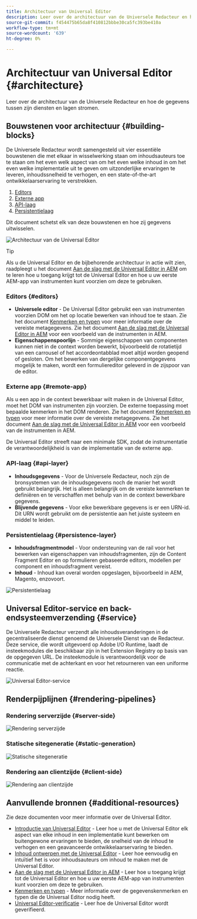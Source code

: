 ```yaml
---
title: Architectuur van Universal Editor
description: Leer over de architectuur van de Universele Redacteur en hoe de gegevens tussen zijn diensten en lagen stromen.
source-git-commit: f454475b65da8f410812bbbe30ca5fc393be410a
workflow-type: tm+mt
source-wordcount: '639'
ht-degree: 0%

---
```



# Architectuur van Universal Editor {#architecture}

Leer over de architectuur van de Universele Redacteur en hoe de gegevens tussen zijn diensten en lagen stromen.

## Bouwstenen voor architectuur {#building-blocks}

De Universele Redacteur wordt samengesteld uit vier essentiële bouwstenen die met elkaar in wisselwerking staan om inhoudsauteurs toe te staan om het even welk aspect van om het even welke inhoud in om het even welke implementatie uit te geven om uitzonderlijke ervaringen te leveren, inhoudssnelheid te verhogen, en een state-of-the-art ontwikkelaarservaring te verstrekken.

1. [Editors](#editors)
1. [Externe app](#remote-app)
1. [API-laag](#api-layer)
1. [Persistentielaag](#persistence-layer)

Dit document schetst elk van deze bouwstenen en hoe zij gegevens uitwisselen.

![Architectuur van de Universal Editor](assets/architecture.png)

>[!TIP]
>
>Als u de Universal Editor en de bijbehorende architectuur in actie wilt zien, raadpleegt u het document [Aan de slag met de Universal Editor in AEM](getting-started.md) om te leren hoe u toegang krijgt tot de Universal Editor en hoe u uw eerste AEM-app van instrumenten kunt voorzien om deze te gebruiken.

### Editors {#editors}

* **Universele editor** - De Universal Editor gebruikt een van instrumenten voorzien DOM om het op locatie bewerken van inhoud toe te staan. Zie het document [Kenmerken en typen](attributes-types.md) voor meer informatie over de vereiste metagegevens. Zie het document [Aan de slag met de Universal Editor in AEM](getting-started.md) voor een voorbeeld van de instrumenten in AEM.
* **Eigenschappenspoorlijn** - Sommige eigenschappen van componenten kunnen niet in de context worden bewerkt, bijvoorbeeld de rotatietijd van een carrousel of het accordeontabblad moet altijd worden geopend of gesloten. Om het bewerken van dergelijke componentgegevens mogelijk te maken, wordt een formuliereditor geleverd in de zijspoor van de editor.

### Externe app {#remote-app}

Als u een app in de context bewerkbaar wilt maken in de Universal Editor, moet het DOM van instrumenten zijn voorzien. De externe toepassing moet bepaalde kenmerken in het DOM renderen. Zie het document [Kenmerken en typen](attributes-types.md) voor meer informatie over de vereiste metagegevens. Zie het document [Aan de slag met de Universal Editor in AEM](getting-started.md) voor een voorbeeld van de instrumenten in AEM.

De Universal Editor streeft naar een minimale SDK, zodat de instrumentatie de verantwoordelijkheid is van de implementatie van de externe app.

### API-laag {#api-layer}

* **Inhoudsgegevens** - Voor de Universele Redacteur, noch zijn de bronsystemen van de inhoudsgegevens noch de manier het wordt gebruikt belangrijk. Het is alleen belangrijk om de vereiste kenmerken te definiëren en te verschaffen met behulp van in de context bewerkbare gegevens.
* **Blijvende gegevens** - Voor elke bewerkbare gegevens is er een URN-id. Dit URN wordt gebruikt om de persistentie aan het juiste systeem en middel te leiden.

### Persistentielaag {#persistence-layer}

* **Inhoudsfragmentmodel** - Voor ondersteuning van de rail voor het bewerken van eigenschappen van inhoudsfragmenten, zijn de Content Fragment Editor en op formulieren gebaseerde editors, modellen per component en inhoudsfragment vereist.
* **Inhoud** - Inhoud kan overal worden opgeslagen, bijvoorbeeld in AEM, Magento, enzovoort.

![Persistentielaag](assets/persistence-layer.png)

## Universal Editor-service en back-endsysteemverzending {#service}

De Universele Redacteur verzendt alle inhoudsveranderingen in de gecentraliseerde dienst genoemd de Universele Dienst van de Redacteur. Deze service, die wordt uitgevoerd op Adobe I/O Runtime, laadt de insteekmodules die beschikbaar zijn in het Extension Registry op basis van de opgegeven URL. De insteekmodule is verantwoordelijk voor de communicatie met de achterkant en voor het retourneren van een uniforme reactie.

![Universal Editor-service](assets/universal-editor-service.png)

## Renderpijplijnen {#rendering-pipelines}

### Rendering serverzijde {#server-side}

![Rendering serverzijde](assets/server-side.png)

### Statische sitegeneratie {#static-generation}

![Statische sitegeneratie](assets/static-generation.png)

### Rendering aan clientzijde {#client-side}

![Rendering aan clientzijde](assets/client-side.png)

## Aanvullende bronnen {#additional-resources}

Zie deze documenten voor meer informatie over de Universal Editor.

* [Introductie van Universal Editor](introduction.md) - Leer hoe u met de Universal Editor elk aspect van elke inhoud in een implementatie kunt bewerken om buitengewone ervaringen te bieden, de snelheid van de inhoud te verhogen en een geavanceerde ontwikkelaarservaring te bieden.
* [Inhoud ontwerpen met de Universal Editor](authoring.md) - Leer hoe eenvoudig en intuïtief het is voor inhoudsauteurs om inhoud te maken met de Universal Editor.
* [Aan de slag met de Universal Editor in AEM](getting-started.md) - Leer hoe u toegang krijgt tot de Universal Editor en hoe u uw eerste AEM-app van instrumenten kunt voorzien om deze te gebruiken.
* [Kenmerken en typen](attributes-types.md) - Meer informatie over de gegevenskenmerken en typen die de Universal Editor nodig heeft.
* [Universal Editor-verificatie](authentication.md) - Leer hoe de Universal Editor wordt geverifieerd.
